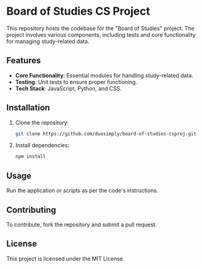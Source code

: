 # Board of Studies CS Project

This repository hosts the codebase for the "Board of Studies" project. The project involves various components, including tests and core functionality for managing study-related data.

## Features
- **Core Functionality**: Essential modules for handling study-related data.
- **Testing**: Unit tests to ensure proper functioning.
- **Tech Stack**: JavaScript, Python, and CSS.

## Installation
1. Clone the repository:
    ```bash
    git clone https://github.com/duosimply/board-of-studies-csproj.git
    ```
2. Install dependencies:
    ```bash
    npm install
    ```

## Usage
Run the application or scripts as per the code's instructions.

## Contributing
To contribute, fork the repository and submit a pull request.

## License
This project is licensed under the MIT License.
